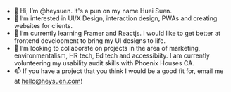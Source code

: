 - 👋 Hi, I’m @heysuen. It's a pun on my name Huei Suen. 
- 👀 I’m interested in UI/X Design, interaction design, PWAs and creating websites for clients.
- 🌱 I’m currently learning Framer and Reactjs. I would like to get better at frontend development to bring my UI designs to life.
- 💞️ I’m looking to collaborate on projects in the area of marketing, environmentalism, HR tech, Ed tech and accessibiity. I am currently volunteering my usability audit skills with Phoenix Houses CA.
- 📫 If you have a project that you think I would be a good fit for, email me at hello@heysuen.com!

<!---
heysuen/heysuen is a ✨ special ✨ repository because its `README.md` (this file) appears on your GitHub profile.
You can click the Preview link to take a look at your changes.
--->
